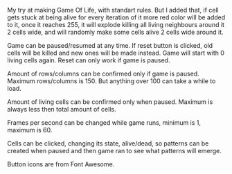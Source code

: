 My try at making Game Of Life, with standart rules. But I added that, if cell gets stuck at being alive for every iteration of it more red color will be added to it, once it reaches 255, it will explode killing all living neighbours around it 2 cells wide, and will randomly make some cells alive 2 cells wide around it.

Game can be paused/resumed at any time.
If reset button is clicked, old cells will be killed and new ones will be made instead. Game will start with 0 living cells again. Reset can only work if game is paused.

Amount of rows/columns can be confirmed only if game is paused. Maximum rows/columns is 150. But anything over 100 can take a while to load.

Amount of living cells can be confirmed only when paused. Maximum is always less then total amount of cells.

Frames per second can be changed while game runs, minimum is 1, maximum is 60.

Cells can be clicked, changing its state, alive/dead, so patterns can be created when paused and then game ran to see what patterns will emerge.

Button icons are from Font Awesome.


